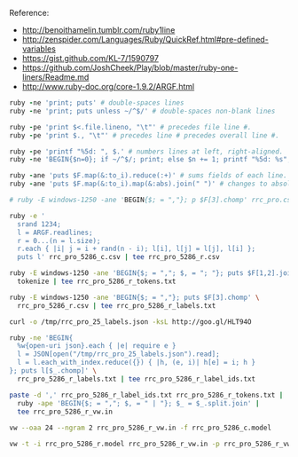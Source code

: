Reference:
* http://benoithamelin.tumblr.com/ruby1line
* http://zenspider.com/Languages/Ruby/QuickRef.html#pre-defined-variables
* https://gist.github.com/KL-7/1590797
* https://github.com/JoshCheek/Play/blob/master/ruby-one-liners/Readme.md
* http://www.ruby-doc.org/core-1.9.2/ARGF.html

```ruby
ruby -ne 'print; puts' # double-spaces lines
ruby -ne 'print; puts unless ~/^$/' # double-spaces non-blank lines

ruby -pe 'print $<.file.lineno, "\t"' # precedes file line #.
ruby -pe 'print $., "\t"' # precedes line # precedes overall line #.

ruby -pe 'printf "%5d: ", $.' # numbers lines at left, right-aligned.
ruby -ne 'BEGIN{$n=0}; if ~/^$/; print; else $n += 1; printf "%5d: %s", $n, $_; end' # numbers non-blank lines.

ruby -ane 'puts $F.map(&:to_i).reduce(:+)' # sums fields of each line.
ruby -ane 'puts $F.map(&:to_i).map(&:abs).join(" ")' # changes to absolute values.

```

```bash
# ruby -E windows-1250 -ane 'BEGIN{$; = ","}; p $F[3].chomp' rrc_pro.csv | sort -f | uniq | tee rrc_pro_labels.json

ruby -e '
  srand 1234;
  l = ARGF.readlines; 
  r = 0...(n = l.size);
  r.each { |i| j = i + rand(n - i); l[i], l[j] = l[j], l[i] };
  puts l' rrc_pro_5286_c.csv | tee rrc_pro_5286_r.csv

ruby -E windows-1250 -ane 'BEGIN{$; = ","; $, = "; "}; puts $F[1,2].join' rrc_pro_5286_r.csv |
  tokenize | tee rrc_pro_5286_r_tokens.txt

ruby -E windows-1250 -ane 'BEGIN{$; = ","}; puts $F[3].chomp' \
  rrc_pro_5286_r.csv | tee rrc_pro_5286_r_labels.txt

curl -o /tmp/rrc_pro_25_labels.json -ksL http://goo.gl/HLT94O

ruby -ne 'BEGIN{
  %w{open-uri json}.each { |e| require e }
  l = JSON[open("/tmp/rrc_pro_25_labels.json").read];
  l = l.each_with_index.reduce({}) { |h, (e, i)| h[e] = i; h }
}; puts l[$_.chomp]' \
  rrc_pro_5286_r_labels.txt | tee rrc_pro_5286_r_label_ids.txt

paste -d ',' rrc_pro_5286_r_label_ids.txt rrc_pro_5286_r_tokens.txt |
  ruby -ape 'BEGIN{$; = ","; $, = " | "}; $_ = $_.split.join' |
  tee rrc_pro_5286_r_vw.in
  
vw --oaa 24 --ngram 2 rrc_pro_5286_r_vw.in -f rrc_pro_5286_c.model

vw -t -i rrc_pro_5286_r.model rrc_pro_5286_r_vw.in -p rrc_pro_5286_r_vw.out
```
